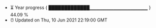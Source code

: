 - ⏳ Year progress { █████████████▁▁▁▁▁▁▁▁▁▁▁▁▁▁▁▁▁ } 44.09 %
- ⏰ Updated on Thu, 10 Jun 2021 22:19:00 GMT


